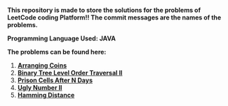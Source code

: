 **This repository is made to store the solutions for the problems of LeetCode coding Platform!!
The commit messages are the names of the problems.**

**Programming Language Used: JAVA**

**The problems can be found here:**

1. **[Arranging Coins](https://leetcode.com/problems/arranging-coins/)**
2. **[Binary Tree Level Order Traversal II](https://leetcode.com/problems/binary-tree-level-order-traversal-ii/)**
3. **[Prison Cells After N Days](https://leetcode.com/problems/prison-cells-after-n-days/)**
4. **[Ugly Number II](https://leetcode.com/problems/ugly-number-ii/)**
5. **[Hamming Distance](https://leetcode.com/problems/hamming-distance/)**
